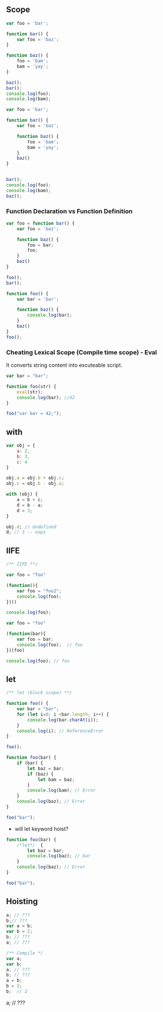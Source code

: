 ## Scope
```js
var foo = 'bar';

function bar() {
    var foo = 'baz';
}

function baz() {
    foo = 'bam';
    bam = 'yay';
}

baz();
bar();
console.log(foo);
console.log(bam);
```

```js
var foo = 'bar';

function bar() {
    var foo = 'baz';

    function baz() {
        foo = 'bam';
        bam = 'yay';
    }
    baz()
}


bar();
console.log(foo);
console.log(bam);
baz();
```
### Function Declaration vs Function Definition

```js
var foo = function bar() {
    var foo = 'baz';

    function baz() {
        foo = bar;
        foo;
    }
    baz()
}

foo();
bar();
```

```js
function foo() {
    var bar = 'bar';

    function baz() {
        console.log(bar);
    }
    baz()
}
foo();
```

### Cheating Lexical Scope (Compile time scope) - Eval
It converts string content into excuteable script.

```js
var bar = "bar";

function foo(str) {
    eval(str);
    console.log(bar); //42
}

foo("var bar = 42;");
```

## with

```js
var obj = {
    a: 2,
    b: 3,
    c: 4
}

obj.a = obj.b + obj.c;
obj.c = obj.b - obj.a;

with (obj) {
    a = b + c;
    d = b - a;
    d = 3;
}

obj.d; // Undefined
d; // 3 -- oops
```
## IIFE
```js
/** IIFE **/

var foo = "foo"

(function(){
    var foo = "foo2"; 
    console.log(foo); 
})()

console.log(foo);
```

```js
var foo = "foo"

(function(bar){
    var foo = bar; 
    console.log(foo);  // foo
})(foo)

console.log(foo); // foo
```
## let

```js
/** let (block scope) **/

function foo() {
    var bar = "bar";
    for (let i=0; i <bar.length; i++) {
        console.log(bar.charAt(i));
    }
    console.log(i); // ReferenceError
}

foo();
```

```js
function foo(bar) {
    if (bar) {
        let baz = bar;
        if (baz) {
            let bam = baz;
        }
        console.log(bam); // Error
    }
    console.log(baz); // Error
}

foo("bar");
```
- will let keyword hoist?

```js
function foo(bar) {
    /*let*/  {
        let baz = bar;
        console.log(baz); // bar
    }  
    console.log(baz); // Error
}

foo("bar");
```

## Hoisting
```js
a; // ???
b;// ???
var a = b;
var b = 2;
b; // ???
a; // ???

/** Compile */
var a;
var b;
a; // ???
b; // ???
a = b;
b = 2;
b;  // 2
```
a;  // ???
